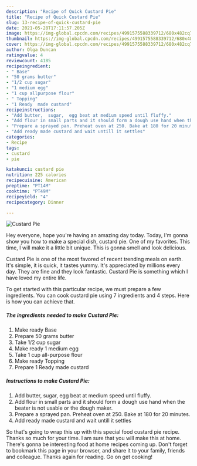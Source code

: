 ```yaml
---
description: "Recipe of Quick Custard Pie"
title: "Recipe of Quick Custard Pie"
slug: 13-recipe-of-quick-custard-pie
date: 2021-05-28T17:11:57.205Z
image: https://img-global.cpcdn.com/recipes/4991575588339712/680x482cq70/custard-pie-recipe-main-photo.jpg
thumbnail: https://img-global.cpcdn.com/recipes/4991575588339712/680x482cq70/custard-pie-recipe-main-photo.jpg
cover: https://img-global.cpcdn.com/recipes/4991575588339712/680x482cq70/custard-pie-recipe-main-photo.jpg
author: Olga Duncan
ratingvalue: 4
reviewcount: 4185
recipeingredient:
- " Base"
- "50 grams butter"
- "1/2 cup sugar"
- "1 medium egg"
- "1 cup allpurpose flour"
- " Topping"
- "1 Ready  made custard"
recipeinstructions:
- "Add butter,  sugar,  egg beat at medium speed until fluffy."
- "Add flour in small parts and it should form a dough use hand when the beater is not usable or the dough maker."
- "Prepare a sprayed pan. Preheat oven at 250. Bake at 180 for 20 minutes."
- "Add ready made custard and wait untill it settles"
categories:
- Recipe
tags:
- custard
- pie

katakunci: custard pie 
nutrition: 225 calories
recipecuisine: American
preptime: "PT14M"
cooktime: "PT49M"
recipeyield: "4"
recipecategory: Dinner

---
```



![Custard Pie](https://img-global.cpcdn.com/recipes/4991575588339712/680x482cq70/custard-pie-recipe-main-photo.jpg)

Hey everyone, hope you're having an amazing day today. Today, I'm gonna show you how to make a special dish, custard pie. One of my favorites. This time, I will make it a little bit unique. This is gonna smell and look delicious.

Custard Pie is one of the most favored of recent trending meals on earth. It's simple, it is quick, it tastes yummy. It's appreciated by millions every day. They are fine and they look fantastic. Custard Pie is something which I have loved my entire life.




To get started with this particular recipe, we must prepare a few ingredients. You can cook custard pie using 7 ingredients and 4 steps. Here is how you can achieve that.

<!--inarticleads1-->

##### The ingredients needed to make Custard Pie:

1. Make ready  Base
1. Prepare 50 grams butter
1. Take 1/2 cup sugar
1. Make ready 1 medium egg
1. Take 1 cup all-purpose flour
1. Make ready  Topping
1. Prepare 1 Ready  made custard




<!--inarticleads2-->

##### Instructions to make Custard Pie:

1. Add butter,  sugar,  egg beat at medium speed until fluffy.
1. Add flour in small parts and it should form a dough use hand when the beater is not usable or the dough maker.
1. Prepare a sprayed pan. Preheat oven at 250. Bake at 180 for 20 minutes.
1. Add ready made custard and wait untill it settles




So that's going to wrap this up with this special food custard pie recipe. Thanks so much for your time. I am sure that you will make this at home. There's gonna be interesting food at home recipes coming up. Don't forget to bookmark this page in your browser, and share it to your family, friends and colleague. Thanks again for reading. Go on get cooking!
